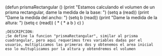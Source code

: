 (defun prismaRectangular ()
	(print "Estamos calculando el volumen de un prisma rectangular, dame la medida de la base: ")
	(setq a (read))
	(print "Dame la medida del ancho: ")
	(setq b (read))
	(print "Dame la medida de la altura: ")
	(setq c (read))
	( * ( * a b ) c)
	)

	;DESCRIPCION:
	;Se define la funcion "prismaRectangular", similar al prisma cuadrangular, pero aqui requerimos tres variables dadas por el usuario, multiplicamos las primeras dos y obtenemos el area inicial eso lo multuplicamos por la altura y obtendremos el volumen 
